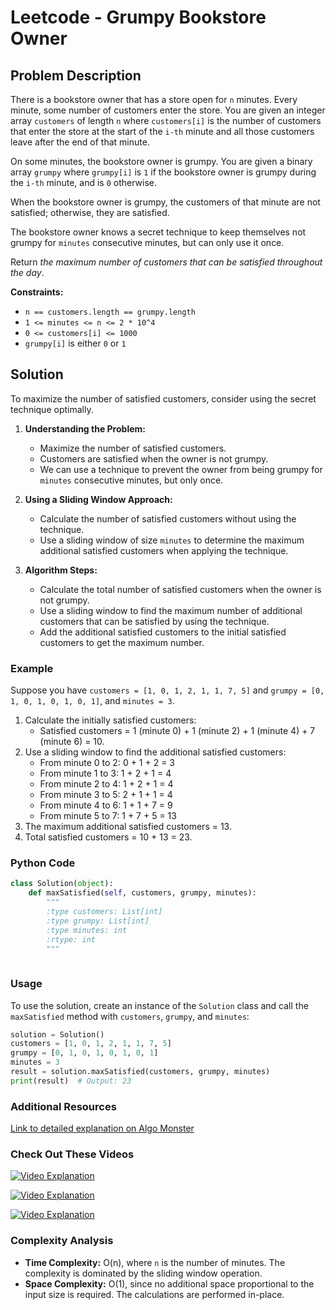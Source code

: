 # Leetcode - Grumpy Bookstore Owner

## Problem Description

There is a bookstore owner that has a store open for `n` minutes. Every minute, some number of customers enter the store. You are given an integer array `customers` of length `n` where `customers[i]` is the number of customers that enter the store at the start of the `i-th` minute and all those customers leave after the end of that minute.

On some minutes, the bookstore owner is grumpy. You are given a binary array `grumpy` where `grumpy[i]` is `1` if the bookstore owner is grumpy during the `i-th` minute, and is `0` otherwise.

When the bookstore owner is grumpy, the customers of that minute are not satisfied; otherwise, they are satisfied.

The bookstore owner knows a secret technique to keep themselves not grumpy for `minutes` consecutive minutes, but can only use it once.

Return *the maximum number of customers that can be satisfied throughout the day*.

**Constraints:**
- `n == customers.length == grumpy.length`
- `1 <= minutes <= n <= 2 * 10^4`
- `0 <= customers[i] <= 1000`
- `grumpy[i]` is either `0` or `1`

## Solution

To maximize the number of satisfied customers, consider using the secret technique optimally.

1. **Understanding the Problem:**
   - Maximize the number of satisfied customers.
   - Customers are satisfied when the owner is not grumpy.
   - We can use a technique to prevent the owner from being grumpy for `minutes` consecutive minutes, but only once.

2. **Using a Sliding Window Approach:**
   - Calculate the number of satisfied customers without using the technique.
   - Use a sliding window of size `minutes` to determine the maximum additional satisfied customers when applying the technique.

3. **Algorithm Steps:**
   - Calculate the total number of satisfied customers when the owner is not grumpy.
   - Use a sliding window to find the maximum number of additional customers that can be satisfied by using the technique.
   - Add the additional satisfied customers to the initial satisfied customers to get the maximum number.

### Example

Suppose you have `customers = [1, 0, 1, 2, 1, 1, 7, 5]` and `grumpy = [0, 1, 0, 1, 0, 1, 0, 1]`, and `minutes = 3`.

1. Calculate the initially satisfied customers:
   - Satisfied customers = 1 (minute 0) + 1 (minute 2) + 1 (minute 4) + 7 (minute 6) = 10.
2. Use a sliding window to find the additional satisfied customers:
   - From minute 0 to 2: 0 + 1 + 2 = 3
   - From minute 1 to 3: 1 + 2 + 1 = 4
   - From minute 2 to 4: 1 + 2 + 1 = 4
   - From minute 3 to 5: 2 + 1 + 1 = 4
   - From minute 4 to 6: 1 + 1 + 7 = 9
   - From minute 5 to 7: 1 + 7 + 5 = 13
3. The maximum additional satisfied customers = 13.
4. Total satisfied customers = 10 + 13 = 23.

### Python Code


```python
class Solution(object):
    def maxSatisfied(self, customers, grumpy, minutes):
        """
        :type customers: List[int]
        :type grumpy: List[int]
        :type minutes: int
        :rtype: int
        """
        
```

### Usage

To use the solution, create an instance of the `Solution` class and call the `maxSatisfied` method with `customers`, `grumpy`, and `minutes`:

```python
solution = Solution()
customers = [1, 0, 1, 2, 1, 1, 7, 5]
grumpy = [0, 1, 0, 1, 0, 1, 0, 1]
minutes = 3
result = solution.maxSatisfied(customers, grumpy, minutes)
print(result)  # Output: 23
```

### Additional Resources

[Link to detailed explanation on Algo Monster](https://algo.monster/liteproblems/1052)

### Check Out These Videos

[![Video Explanation](https://img.youtube.com/vi/pXFbNuEIn8Q/mqdefault.jpg)](https://youtu.be/pXFbNuEIn8Q)

[![Video Explanation](https://img.youtube.com/vi/2vI0VpxlOHM/mqdefault.jpg)](https://youtu.be/2vI0VpxlOHM)

[![Video Explanation](https://img.youtube.com/vi/QF1CEMgdRG4/mqdefault.jpg)](https://youtu.be/QF1CEMgdRG4)

### Complexity Analysis

- **Time Complexity:** O(n), where `n` is the number of minutes. The complexity is dominated by the sliding window operation.
- **Space Complexity:** O(1), since no additional space proportional to the input size is required. The calculations are performed in-place.